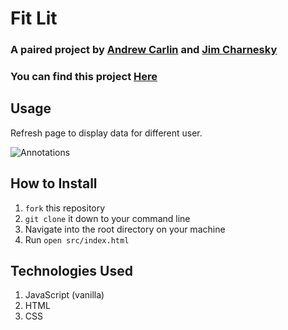 # Fit Lit

### A paired project by [Andrew Carlin](https://github.com/AndieDrew) and [Jim Charnesky](https://github.com/BigBike96)
### You can find this project [Here](https://github.com/BigBike96/fitlit)

## Usage

Refresh page to display data for different user.


![Annotations](https://media.giphy.com/media/FrwS65LRTT7JUCoycy/giphy.gif)

## How to Install
1. `fork` this repository
2. `git clone` it down to your command line
3. Navigate into the root directory on your machine
4. Run `open src/index.html`

## Technologies Used
1. JavaScript (vanilla)
2. HTML
3. CSS
